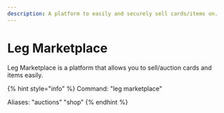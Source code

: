 ```yaml
---
description: A platform to easily and securely sell cards/items on.
---
```


# Leg Marketplace

Leg Marketplace is a platform that allows you to sell/auction cards and items easily.&#x20;

{% hint style="info" %}
Command: "leg marketplace"

Aliases: "auctions" "shop"
{% endhint %}

